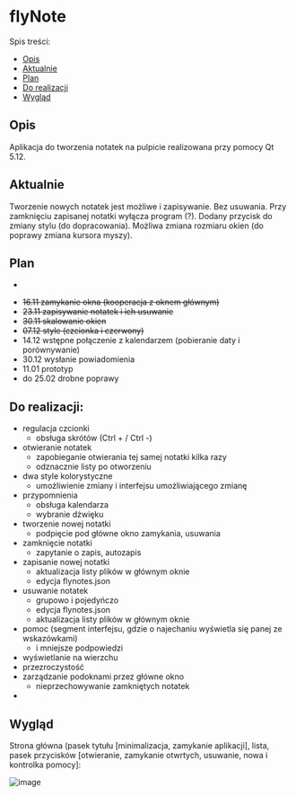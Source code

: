 # flyNote
Spis treści:
+ [Opis](#opis)
+ [Aktualnie](#aktualnie)
+ [Plan](#plan)
+ [Do realizacji](#do-realizacji)
+ [Wygląd](#wyglad)

## Opis
Aplikacja do tworzenia notatek na pulpicie realizowana przy pomocy Qt 5.12. 

## Aktualnie
Tworzenie nowych notatek jest możliwe i zapisywanie. Bez usuwania. Przy zamknięciu zapisanej notatki wyłącza program (?). Dodany przycisk do zmiany stylu (do dopracowania). Możliwa zmiana rozmiaru okien (do poprawy zmiana kursora myszy). 

## Plan
+ ~~~09.11 mechanizm otwierania podokna~~
+ ~~16.11 zamykanie okna (kooperacja z oknem głównym)~~
+ ~~23.11 zapisywanie notatek i ich usuwanie~~
+ ~~30.11 skalowanie okien~~
+ ~~07.12 style (czcionka i czerwony)~~
+ 14.12 wstępne połączenie z kalendarzem (pobieranie daty i porównywanie)
+ 30.12 wysłanie powiadomienia
+ 11.01 prototyp
+ do 25.02 drobne poprawy

## Do realizacji:
* regulacja czcionki
  * obsługa skrótów (Ctrl + / Ctrl -) 
* otwieranie notatek
  * zapobieganie otwierania tej samej notatki kilka razy
  * odznacznie listy po otworzeniu 
* dwa style kolorystyczne
  * umożliwienie zmiany i interfejsu umożliwiającego zmianę 
* przypomnienia
  * obsługa kalendarza
  * wybranie dżwięku
* tworzenie nowej notatki
  * podpięcie pod główne okno zamykania, usuwania
* zamknięcie notatki
  * zapytanie o zapis, autozapis
* zapisanie nowej notatki
  * aktualizacja listy plików w głównym oknie
  * edycja flynotes.json
* usuwanie notatek
  * grupowo i pojedyńczo 
  * edycja flynotes.json
  * aktualizacja listy plików w głównym oknie 
* pomoc (segment interfejsu, gdzie o najechaniu wyświetla się panej ze wskazówkami)
  * i mniejsze podpowiedzi
* wyświetlanie na wierzchu
* przezroczystość
* zarządzanie podoknami przez główne okno
  * nieprzechowywanie zamkniętych notatek
* 

## Wygląd
Strona główna (pasek tytułu [minimalizacja, zamykanie aplikacji], lista, pasek przycisków [otwieranie, zamykanie otwrtych, usuwanie, nowa i kontrolka pomocy]:

![image](https://user-images.githubusercontent.com/73241633/138764379-4dd270b9-101b-4dc3-9feb-d4246548fe3a.png)
